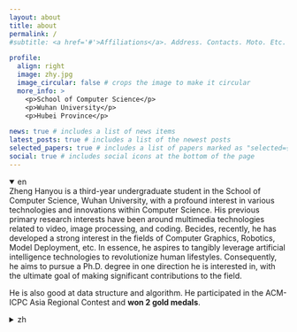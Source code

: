 ```yaml
---
layout: about
title: about
permalink: /
#subtitle: <a href='#'>Affiliations</a>. Address. Contacts. Moto. Etc.

profile:
  align: right
  image: zhy.jpg
  image_circular: false # crops the image to make it circular
  more_info: >
    <p>School of Computer Science</p>
    <p>Wuhan University</p>
    <p>Hubei Province</p>

news: true # includes a list of news items
latest_posts: true # includes a list of the newest posts
selected_papers: true # includes a list of papers marked as "selected={true}"
social: true # includes social icons at the bottom of the page
---
```

<details open>
  <summary>en</summary>
  Zheng Hanyou is a third-year undergraduate student in the School of Computer Science, Wuhan University, with a profound interest in various technologies and innovations within Computer Science. His previous primary research interests have been around multimedia technologies related to video, image processing, and coding. Becides, recently, he has developed a strong interest in the fields of Computer Graphics, Robotics, Model Deployment, etc. In essence, he aspires to tangibly leverage artificial intelligence technologies to revolutionize human lifestyles. Consequently, he aims to pursue a Ph.D. degree in one direction he is interested in, with the ultimate goal of making significant contributions to the field.

  He is also good at data structure and algorithm. He participated in the ACM-ICPC Asia Regional Contest and <strong>won 2 gold medals</strong>. 
</details>


<details>
  <summary>zh</summary>
  郑寒友是武汉大学计算机学院的三年级本科生，对计算机科学领域的各种技术和创新有着深厚的兴趣。他先前的主要研究兴趣集中在与视频、图像处理和编码相关的多媒体技术上。此外，最近，他对计算机图形学，机器人，模型部署等领域产生了浓厚的兴趣。总而言之，他渴望实际运用人工智能技术来彻底改变人类的生活方式。因此，他计划攻读博士学位，专攻与自己兴趣相符的某个方向，并在该领域做出重要贡献。

  他也十分擅长数据结构和算法。他参加了ACM-ICPC亚洲区域赛，获得了<strong>2次金奖</strong>。
</details>


